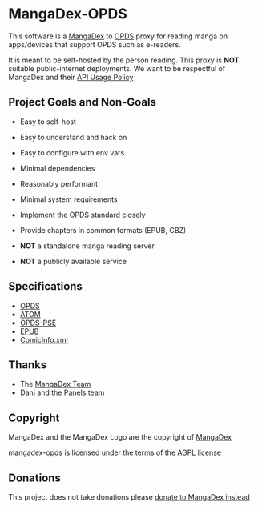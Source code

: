 # MangaDex-OPDS

This software is a [MangaDex](https://mangadex.org) to [OPDS](https://opds.io)
proxy for reading manga on apps/devices that support OPDS such as e-readers.

It is meant to be self-hosted by the person reading.
This proxy is **NOT** suitable public-internet deployments.
We want to be respectful of MangaDex and their
[API Usage Policy](https://api.mangadex.org/docs/#acceptable-usage-policy)

## Project Goals and Non-Goals

- Easy to self-host
- Easy to understand and hack on
- Easy to configure with env vars
- Minimal dependencies
- Reasonably performant
- Minimal system requirements
- Implement the OPDS standard closely
- Provide chapters in common formats (EPUB, CBZ)

- **NOT** a standalone manga reading server
- **NOT** a publicly available service

## Specifications

- [OPDS](https://specs.opds.io/opds-1.2)
- [ATOM](https://validator.w3.org/feed/docs/atom.html)
- [OPDS-PSE](https://anansi-project.github.io/docs/opds-pse/specs/v1.0)
- [EPUB](https://www.w3.org/TR/epub-33/)
- [ComicInfo.xml](https://anansi-project.github.io/docs/comicinfo/documentation)

## Thanks

- The [MangaDex Team](https://mangadex.org/about)
- Dani and the [Panels team](https://panels.app)

## Copyright

MangaDex and the MangaDex Logo are the copyright of [MangaDex](https://mangadex.org/about)

mangadex-opds is licensed under the terms of the [AGPL license](./LICENSE.txt)

## Donations

This project does not take donations please
[donate to MangaDex instead](https://namicomi.com/en/org/3Hb7HnWG/mangadex/subscriptions)
